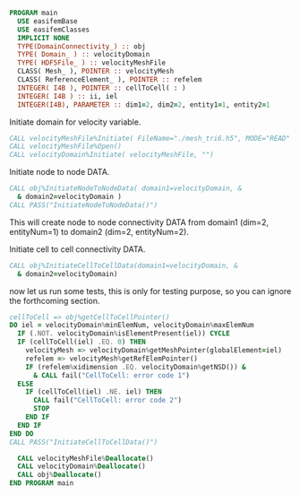 <!-- markdownlint-disable MD041 MD013 MD033 -->

```fortran
PROGRAM main
  USE easifemBase
  USE easifemClasses
  IMPLICIT NONE
  TYPE(DomainConnectivity_) :: obj
  TYPE( Domain_ ) :: velocityDomain
  TYPE( HDF5File_ ) :: velocityMeshFile
  CLASS( Mesh_ ), POINTER :: velocityMesh
  CLASS( ReferenceElement_ ), POINTER :: refelem
  INTEGER( I4B ), POINTER :: cellToCell( : )
  INTEGER( I4B ) :: ii, iel
  INTEGER(I4B), PARAMETER :: dim1=2, dim2=2, entity1=1, entity2=1
```

Initiate domain for velocity variable.

```fortran
CALL velocityMeshFile%Initiate( FileName="./mesh_tri6.h5", MODE="READ" )
CALL velocityMeshFile%Open()
CALL velocityDomain%Initiate( velocityMeshFile, "")
```

Initiate node to node DATA.

```fortran
CALL obj%InitiateNodeToNodeData( domain1=velocityDomain, &
  & domain2=velocityDomain )
CALL PASS("InitiateNodeToNodeData()")
```

This will create node to node connectivity DATA from domain1 (dim=2, entityNum=1) to domain2 (dim=2, entityNum=2).

Initiate cell to cell connectivity DATA.

```fortran
CALL obj%InitiateCellToCellData(domain1=velocityDomain, &
  & domain2=velocityDomain)
```

now let us run some tests, this is only for testing purpose, so you can ignore the forthcoming section.

```fortran
cellToCell => obj%getCellToCellPointer()
DO iel = velocityDomain%minElemNum, velocityDomain%maxElemNum
  IF (.NOT. velocityDomain%isElementPresent(iel)) CYCLE
  IF (cellToCell(iel) .EQ. 0) THEN
    velocityMesh => velocityDomain%getMeshPointer(globalElement=iel)
    refelem => velocityMesh%getRefElemPointer()
    IF (refelem%xidimension .EQ. velocityDomain%getNSD()) &
      & CALL fail("CellToCell: error code 1")
  ELSE
    IF (cellToCell(iel) .NE. iel) THEN
      CALL fail("CellToCell: error code 2")
      STOP
    END IF
  END IF
END DO
CALL PASS("InitiateCellToCellData()")
```

```fortran
  CALL velocityMeshFile%Deallocate()
  CALL velocityDomain%Deallocate()
  CALL obj%Deallocate()
END PROGRAM main
```
